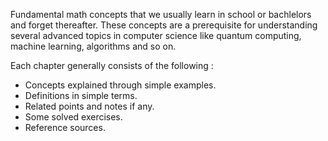 Fundamental math concepts that we usually learn in school or bachlelors and forget thereafter. These concepts are a prerequisite for understanding several advanced topics in computer science like quantum computing, machine learning, algorithms and so on.
 
Each chapter generally consists of the following : 
 - Concepts explained through simple examples.
 - Definitions in simple terms.
 - Related points and notes if any.
 - Some solved exercises.
 - Reference sources.
